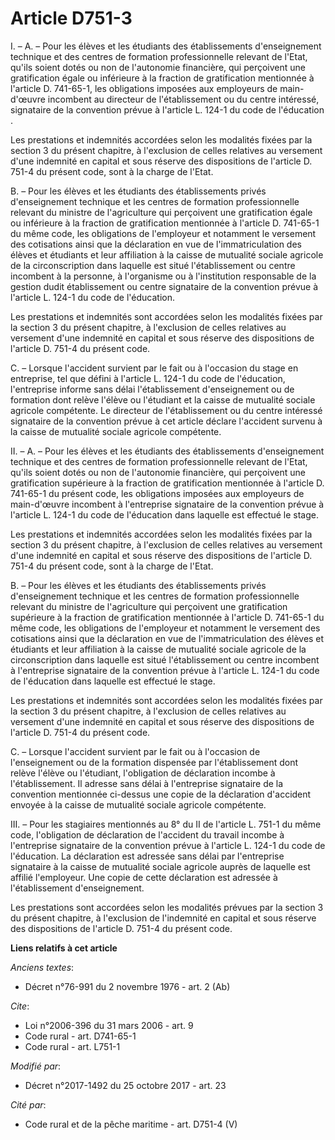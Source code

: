 # Article D751-3

I. – A. – Pour les élèves et les étudiants des établissements d'enseignement technique et des centres de formation
professionnelle relevant de l'Etat, qu'ils soient dotés ou non de l'autonomie financière, qui perçoivent une gratification
égale ou inférieure à la fraction de gratification mentionnée à l'article D. 741-65-1, les obligations imposées aux
employeurs de main-d'œuvre incombent au directeur de l'établissement ou du centre intéressé, signataire de la convention
prévue à l'article L. 124-1 du code de l'éducation .

Les prestations et indemnités accordées selon les modalités fixées par la section 3 du présent chapitre, à l'exclusion de
celles relatives au versement d'une indemnité en capital et sous réserve des dispositions de l'article D. 751-4 du présent
code, sont à la charge de l'Etat.

B. – Pour les élèves et les étudiants des établissements privés d'enseignement technique et les centres de formation
professionnelle relevant du ministre de l'agriculture qui perçoivent une gratification égale ou inférieure à la fraction de
gratification mentionnée à l'article D. 741-65-1 du même code, les obligations de l'employeur et notamment le versement des
cotisations ainsi que la déclaration en vue de l'immatriculation des élèves et étudiants et leur affiliation à la caisse de
mutualité sociale agricole de la circonscription dans laquelle est situé l'établissement ou centre incombent à la personne, à
l'organisme ou à l'institution responsable de la gestion dudit établissement ou centre signataire de la convention prévue à
l'article L. 124-1 du code de l'éducation.

Les prestations et indemnités sont accordées selon les modalités fixées par la section 3 du présent chapitre, à l'exclusion
de celles relatives au versement d'une indemnité en capital et sous réserve des dispositions de l'article D. 751-4 du présent
code.

C. – Lorsque l'accident survient par le fait ou à l'occasion du stage en entreprise, tel que défini à l'article L. 124-1 du
code de l'éducation, l'entreprise informe sans délai l'établissement d'enseignement ou de formation dont relève l'élève ou
l'étudiant et la caisse de mutualité sociale agricole compétente. Le directeur de l'établissement ou du centre intéressé
signataire de la convention prévue à cet article déclare l'accident survenu à la caisse de mutualité sociale agricole
compétente.

II. – A. – Pour les élèves et les étudiants des établissements d'enseignement technique et des centres de formation
professionnelle relevant de l'Etat, qu'ils soient dotés ou non de l'autonomie financière, qui perçoivent une gratification
supérieure à la fraction de gratification mentionnée à l'article D. 741-65-1 du présent code, les obligations imposées aux
employeurs de main-d'œuvre incombent à l'entreprise signataire de la convention prévue à l'article L. 124-1 du code de
l'éducation dans laquelle est effectué le stage.

Les prestations et indemnités accordées selon les modalités fixées par la section 3 du présent chapitre, à l'exclusion de
celles relatives au versement d'une indemnité en capital et sous réserve des dispositions de l'article D. 751-4 du présent
code, sont à la charge de l'Etat.

B. – Pour les élèves et les étudiants des établissements privés d'enseignement technique et les centres de formation
professionnelle relevant du ministre de l'agriculture qui perçoivent une gratification supérieure à la fraction de
gratification mentionnée à l'article D. 741-65-1 du même code, les obligations de l'employeur et notamment le versement des
cotisations ainsi que la déclaration en vue de l'immatriculation des élèves et étudiants et leur affiliation à la caisse de
mutualité sociale agricole de la circonscription dans laquelle est situé l'établissement ou centre incombent à l'entreprise
signataire de la convention prévue à l'article L. 124-1 du code de l'éducation dans laquelle est effectué le stage.

Les prestations et indemnités sont accordées selon les modalités fixées par la section 3 du présent chapitre, à l'exclusion
de celles relatives au versement d'une indemnité en capital et sous réserve des dispositions de l'article D. 751-4 du présent
code.

C. – Lorsque l'accident survient par le fait ou à l'occasion de l'enseignement ou de la formation dispensée par
l'établissement dont relève l'élève ou l'étudiant, l'obligation de déclaration incombe à l'établissement. Il adresse sans
délai à l'entreprise signataire de la convention mentionnée ci-dessus une copie de la déclaration d'accident envoyée à la
caisse de mutualité sociale agricole compétente.

III. – Pour les stagiaires mentionnés au 8° du II de l'article L. 751-1 du même code, l'obligation de déclaration de
l'accident du travail incombe à l'entreprise signataire de la convention prévue à l'article L. 124-1 du code de l'éducation.
La déclaration est adressée sans délai par l'entreprise signataire à la caisse de mutualité sociale agricole auprès de
laquelle est affilié l'employeur. Une copie de cette déclaration est adressée à l'établissement d'enseignement.

Les prestations sont accordées selon les modalités prévues par la section 3 du présent chapitre, à l'exclusion de l'indemnité
en capital et sous réserve des dispositions de l'article D. 751-4 du présent code.

**Liens relatifs à cet article**

_Anciens textes_:

  - Décret n°76-991 du 2 novembre 1976 - art. 2 (Ab)

_Cite_:

  - Loi n°2006-396 du 31 mars 2006 - art. 9
  - Code rural - art. D741-65-1
  - Code rural - art. L751-1

_Modifié par_:

  - Décret n°2017-1492 du 25 octobre 2017 - art. 23

_Cité par_:

  - Code rural et de la pêche maritime - art. D751-4 (V)
